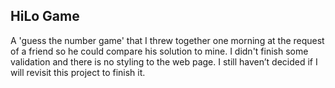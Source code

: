 ## HiLo Game

A 'guess the number game' that I threw together one morning at the request of a friend so he could compare his solution to mine. I didn't finish some validation and there is no styling to the web page. I still haven’t decided if I will revisit this project to finish it.